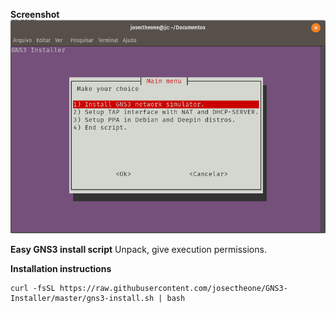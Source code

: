 **Screenshot**
![Screenshot](screenshot.png)

**Easy GNS3 install script**
Unpack, give execution permissions.

**Installation instructions**
```
curl -fsSL https://raw.githubusercontent.com/josectheone/GNS3-Installer/master/gns3-install.sh | bash
```

